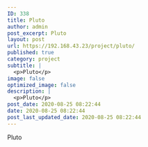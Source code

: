 ```yaml
---
ID: 338
title: Pluto
author: admin
post_excerpt: Pluto
layout: post
url: https://192.168.43.23/project/pluto/
published: true
category: project
subtitle: |
  <p>Pluto</p>
image: false
optimized_image: false
description: |
  <p>Pluto</p>
post_date: 2020-08-25 08:22:44
date: 2020-08-25 08:22:44
post_last_updated_date: 2020-08-25 08:22:44
---
```

Pluto